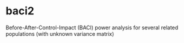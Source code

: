# baci2
 Before-After-Control-Impact (BACI) power analysis for several related populations (with unknown variance matrix)

